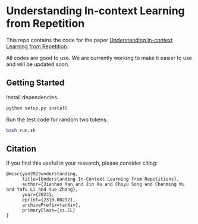 # Understanding In-context Learning from Repetition
This repo contains the code for the paper [Understanding In-context Learning from Repetition](http://arxiv.org/abs/2310.00297
).

All codes are good to use. We are currently working to make it easier to use and will be updated soon. 

## Getting Started
Install dependencies. 
```bash
python setup.py install
```

Run the test code for random two tokens. 
```bash
bash run.sh
```

## Citation
If you find this useful in your research, please consider citing:


```
@misc{yan2023understanding,
      title={Understanding In-Context Learning from Repetitions}, 
      author={Jianhao Yan and Jin Xu and Chiyu Song and Chenming Wu and Yafu Li and Yue Zhang},
      year={2023},
      eprint={2310.00297},
      archivePrefix={arXiv},
      primaryClass={cs.CL}
}
```
